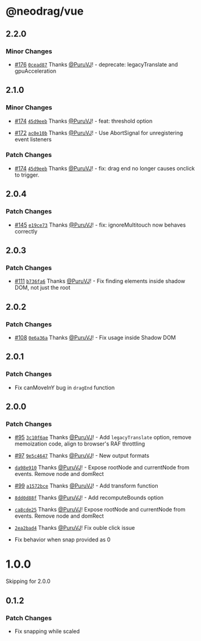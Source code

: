 # @neodrag/vue

## 2.2.0

### Minor Changes

- [#176](https://github.com/PuruVJ/neodrag/pull/176) [`0cead87`](https://github.com/PuruVJ/neodrag/commit/0cead8701f132670bd5618ceeb8fdee8e9a3ad27) Thanks [@PuruVJ](https://github.com/PuruVJ)! - deprecate: legacyTranslate and gpuAcceleration

## 2.1.0

### Minor Changes

- [#174](https://github.com/PuruVJ/neodrag/pull/174) [`45d9eeb`](https://github.com/PuruVJ/neodrag/commit/45d9eeb375b18eb0530cc079613dcdc21cce81d4) Thanks [@PuruVJ](https://github.com/PuruVJ)! - feat: threshold option

- [#172](https://github.com/PuruVJ/neodrag/pull/172) [`ac0e10b`](https://github.com/PuruVJ/neodrag/commit/ac0e10bf287b3577fb926d6ba585e906abeaab72) Thanks [@PuruVJ](https://github.com/PuruVJ)! - Use AbortSignal for unregistering event listeners

### Patch Changes

- [#174](https://github.com/PuruVJ/neodrag/pull/174) [`45d9eeb`](https://github.com/PuruVJ/neodrag/commit/45d9eeb375b18eb0530cc079613dcdc21cce81d4) Thanks [@PuruVJ](https://github.com/PuruVJ)! - fix: drag end no longer causes onclick to trigger.

## 2.0.4

### Patch Changes

- [#145](https://github.com/PuruVJ/neodrag/pull/145) [`e19ce73`](https://github.com/PuruVJ/neodrag/commit/e19ce732a9494dc3eb05e0c8702cd802abc0af9a) Thanks [@PuruVJ](https://github.com/PuruVJ)! - fix: ignoreMultitouch now behaves correctly

## 2.0.3

### Patch Changes

- [#111](https://github.com/PuruVJ/neodrag/pull/111) [`b736fa6`](https://github.com/PuruVJ/neodrag/commit/b736fa689e06491e348638311900900e35342e6e) Thanks [@PuruVJ](https://github.com/PuruVJ)! - Fix finding elements inside shadow DOM, not just the root

## 2.0.2

### Patch Changes

- [#108](https://github.com/PuruVJ/neodrag/pull/108) [`0e6a36a`](https://github.com/PuruVJ/neodrag/commit/0e6a36a8ab1be01b97d8604dbc931c6e7ce4f16b) Thanks [@PuruVJ](https://github.com/PuruVJ)! - Fix usage inside Shadow DOM

## 2.0.1

### Patch Changes

- Fix canMoveInY bug in `dragEnd` function

## 2.0.0

### Patch Changes

- [#95](https://github.com/PuruVJ/neodrag/pull/95) [`3c10f6ae`](https://github.com/PuruVJ/neodrag/commit/3c10f6ae377c3e9fc9fea963ea99204a4649806c) Thanks [@PuruVJ](https://github.com/PuruVJ)! - Add `legacyTranslate` option, remove memoization code, align to browser's RAF throttling

- [#97](https://github.com/PuruVJ/neodrag/pull/97) [`9e5c4647`](https://github.com/PuruVJ/neodrag/commit/9e5c46477c7781bc75a57944983434a0c8ceff77) Thanks [@PuruVJ](https://github.com/PuruVJ)! - New output formats

- [`da98e910`](https://github.com/PuruVJ/neodrag/commit/da98e910469d63e53e2462e74196bad3b90ea053) Thanks [@PuruVJ](https://github.com/PuruVJ)! - Expose rootNode and currentNode from events. Remove node and domRect

- [#99](https://github.com/PuruVJ/neodrag/pull/99) [`a1572bce`](https://github.com/PuruVJ/neodrag/commit/a1572bce5186051a5114dd580017a49fc2b3c7fc) Thanks [@PuruVJ](https://github.com/PuruVJ)! - Add transform function

- [`8dd0d88f`](https://github.com/PuruVJ/neodrag/commit/8dd0d88ff0458c0bd6d20e3649371fdf732c9ebb) Thanks [@PuruVJ](https://github.com/PuruVJ)! - Add recomputeBounds option

- [`ca8cde25`](https://github.com/PuruVJ/neodrag/commit/ca8cde252e555cc50a0919a295d01ec340207f8e) Thanks [@PuruVJ](https://github.com/PuruVJ)! Expose rootNode and currentNode from events. Remove node and domRect

- [`2ea2bad4`](https://github.com/PuruVJ/neodrag/commit/2ea2bad4f16e798fb0ecb55f8554efcd2e50ca26) Thanks [@PuruVJ](https://github.com/PuruVJ)! Fix ouble click issue

- Fix behavior when snap provided as 0

# 1.0.0

Skipping for 2.0.0

## 0.1.2

### Patch Changes

- Fix snapping while scaled
